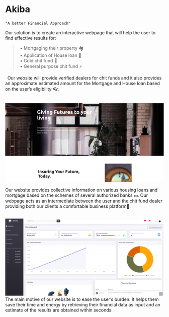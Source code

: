 # Akiba
    "A better Financial Approach"

Our solution is to create an interactive webpage that will help the user to find effective results for: 


>&ensp;• Mortgaging their property &#127960;<br>
&ensp;• Application of House loan &#127919;<br>
&ensp;• Gold chit fund &#128261; <br>
&ensp;• General purpose chit fund &#9889; <br>

&ensp;Our website will provide verified dealers for chit funds and it also provides an approximate estimated amount for the Mortgage and House loan based on the user’s eligibility &#128083;.<br><br> 

<img src="assets/img/readme/s1.png">

Our website provides collective information on various housing loans and mortgage based on the schemes of several authorized banks &#128180;. Our webpage acts as an intermediate between the user and the chit fund dealer providing both our clients a comfortable business platform&#128171;.<br><br>

<img src="assets/img/readme/s2.png">
The main motive of our website is to ease the user’s burden. It helps them save their time and energy by retrieving their financial data as input and an estimate of the results are obtained within seconds.<br>